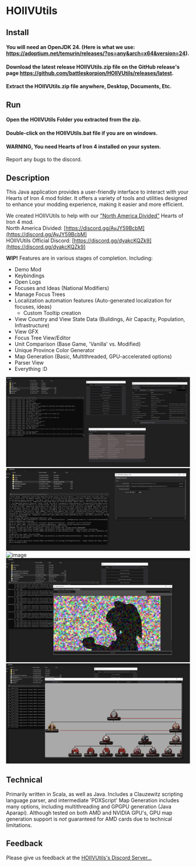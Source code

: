 # HOIIVUtils

## Install
#### You will need an OpenJDK 24. (Here is what we use: https://adoptium.net/temurin/releases/?os=any&arch=x64&version=24).  
#### Download the latest release HOIIVUtils.zip file on the GitHub release's page https://github.com/battleskorpion/HOIIVUtils/releases/latest.  
#### Extract the HOIIVUtils.zip file anywhere, Desktop, Documents, Etc.

## Run
#### Open the HOIIVUtils Folder you extracted from the zip.
#### Double-click on the HOIIVUtils.bat file if you are on windows.
#### WARNING, You need Hearts of Iron 4 installed on your system.
Report any bugs to the discord.
## Description

This Java application provides a user-friendly interface to interact with your Hearts of Iron 4 mod folder. It offers a variety of tools and utilities designed to enhance your modding experience, making it easier and more efficient.  

We created HOIIVUtils to help with our
["North America Divided"](https://steamcommunity.com/sharedfiles/filedetails/?id=2780506619)
Hearts of Iron 4 mod.  
North America Divided: [https://discord.gg/AyJY59BcbM](https://discord.gg/AyJY59BcbM)  
HOIIVUtils Official Discord: [https://discord.gg/dyakcKQZk9](https://discord.gg/dyakcKQZk9)

**WIP!** Features are in various stages of completion. Including: 

- Demo Mod
- Keybindings
- Open Logs
- Focuses and Ideas (National Modifiers)
- Manage Focus Trees
- Localization automation features (Auto-generated localization for focuses, ideas)
     - Custom Tooltip creation
- View Country and View State Data (Buildings, Air Capacity, Population, Infrastructure)
- View GFX 
- Focus Tree View/Editor
- Unit Comparison (Base Game, 'Vanilla' vs. Modified) 
- Unique Province Color Generator 
- Map Generation (Basic, Multithreaded, GPU-accelerated options) 
- Parser View
- Everything :D

![image](./images/menu.png)
![image](./images/settings.png)
![image](./images/mangen1.png)
![image](./images/mapgen2.png)
![image](./images/focustree.png)

## Technical
Primarily written in Scala, as well as Java. Includes a Clauzewitz scripting language parser, and intermediate 'PDXScript' 
Map Generation includes many options, including multithreading and GPGPU generation (Java Aparapi).
Although tested on both AMD and NVIDIA GPU's, GPU map generation support is *not* guaranteed for AMD cards due to technical limitations. 

## Feedback

Please give us feedback at the [HOIIVUtils's Discord Server...](https://discord.gg/dyakcKQZk9)
